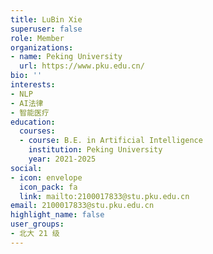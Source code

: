 ```yaml
---
title: LuBin Xie
superuser: false
role: Member
organizations:
- name: Peking University
  url: https://www.pku.edu.cn/
bio: ''
interests:
- NLP
- AI法律
- 智能医疗
education:
  courses:
  - course: B.E. in Artificial Intelligence
    institution: Peking University
    year: 2021-2025
social:
- icon: envelope
  icon_pack: fa
  link: mailto:2100017833@stu.pku.edu.cn
email: 2100017833@stu.pku.edu.cn
highlight_name: false
user_groups:
- 北大 21 级
---
```

